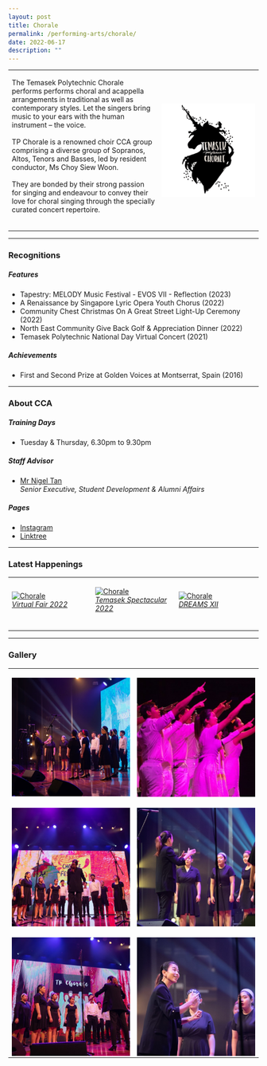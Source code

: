 ```yaml
---
layout: post
title: Chorale
permalink: /performing-arts/chorale/
date: 2022-06-17
description: ""
---
```

<table>
	<tbody>
		<tr>
			<td>
				<p>
                    The Temasek Polytechnic Chorale performs performs choral and acappella arrangements in traditional as well as contemporary styles. Let the singers bring music to your ears with the human instrument – the voice. 
					<br>
					<br>
                    TP Chorale is a renowned choir CCA group comprising a diverse group of Sopranos, Altos, Tenors and Basses, led by resident conductor, Ms Choy Siew Woon. 
					<br>
					<br>
                    They are bonded by their strong passion for singing and endeavour to convey their love for choral singing through the specially curated concert repertoire.
                    <br>
                    <br>
				</p>
			</td>
			<td style="width:40%">
				<img alt="Chorale" style="display:block;margin-left:auto;margin-right:auto;" src="/images/Arts/Chorale/Chorale_logo.png">
			</td>
		</tr>
	</tbody>
</table>
	
<hr>
	
### Recognitions

##### Features
	
<ul>
    <li>Tapestry: MELODY Music Festival - EVOS VII - Reflection (2023)</li>
    <li>A Renaissance by Singapore Lyric Opera Youth Chorus (2022)
</li>     
    <li> Community Chest Christmas On A Great Street Light-Up Ceremony (2022)</li>
    <li> North East Community Give Back Golf & Appreciation Dinner (2022)</li>
    <li>Temasek Polytechnic National Day Virtual Concert (2021)
</li>  
</ul>

##### Achievements
	
<ul>
    <li>First and Second Prize at Golden Voices at Montserrat, Spain (2016)</li>      
</ul>

<hr>

### About CCA

##### Training Days
            
<ul>    
    <li>Tuesday & Thursday, 6.30pm to 9.30pm</li>
</ul>


##### Staff Advisor

<ul>
	<li>
		<a href="mailto:nigeltan@tp.edu.sg">Mr Nigel Tan</a>
		<br>
		<i>Senior Executive, Student Development & Alumni Affairs</i>
	</li>
</ul>

##### Pages

<ul>
	<li><a href="https://www.instagram.com/tpchorale">Instagram</a></li>
    <li><a href="linktr.ee/tp.chorale">Linktree</a></li>
</ul>

<hr>

### Latest Happenings

<table>
    <tr>
        <td style="width:33%"><br>
            <a href="https://www.instagram.com/p/CcsIBpJvXpl/">
                <image src="/images/Arts/Chorale/CHORALE_Virtual Fair 2022.png" style="display:block;margin-left:auto;margin-right:auto;" alt="Chorale">
                <h6 style="margin-top:0%">Virtual Fair 2022</h6>
                </image>
            </a>
        </td>
        <td style="width:33%"><br>
            <a href="https://www.instagram.com/p/CcNM5Y0PbWl/">
                <image src="/images/Arts/Chorale/CHORALE_Temasek Spectacular.png" style="display:block;margin-left:auto;margin-right:auto;" alt="Chorale">
                <h6 style="margin-top:0%">Temasek Spectacular 2022</h6>
                </image>
            </a>
        </td>
        <td style="width:33%"><br>
            <a href="https://www.instagram.com/p/CbaE6TppP9c/">
                <image src="/images/Arts/Chorale/CHORALE_DREAMS XII.png" style="display:block;margin-left:auto;margin-right:auto;" alt="Chorale">
                <h6 style="margin-top:0%">DREAMS XII</h6>    
                </image>
            </a>
        </td>
    </tr>
</table>
	
<hr>

### Gallery

<table>
	<tbody>
		<tr>
			<td style="width:50%"><br>
				<img alt="Chorale" style="display:block;margin-left:auto;margin-right:auto;" src="/images/Arts/Chorale/Chorale_pic_1.jpg">
			</td>
			<td style="width:50%"><br>
				<img alt="Chorale" style="display:block;margin-left:auto;margin-right:auto;" src="/images/Arts/Chorale/Chorale_pic_2.jpg">
			</td>
		</tr>
		<tr>
			<td style="width:50%"><br>
				<img alt="Chorale" style="display:block;margin-left:auto;margin-right:auto;" src="/images/Arts/Chorale/Chorale_pic_3.jpg">
			</td>
			<td style="width:50%"><br>
				<img alt="Chorale" style="display:block;margin-left:auto;margin-right:auto;" src="/images/Arts/Chorale/Chorale_pic_4-v2.jpg">
			</td>
		</tr>
		<tr>
			<td style="width:50%"><br>
				<img alt="Chorale" style="display:block;margin-left:auto;margin-right:auto;" src="/images/Arts/Chorale/Chorale_pic_5-v2.jpg">
			</td>
			<td style="width:50%"><br>
				<img alt="Chorale" style="display:block;margin-left:auto;margin-right:auto;" src="/images/Arts/Chorale/Chorale_pic_6.jpg">
			</td>
		</tr>
	</tbody>
</table>